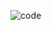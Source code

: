 ![code](https://github.com/Positiveoo1/Angular-working-with-Http/assets/106428934/873a9adb-f714-4c17-8a67-74be4c7395f6)
